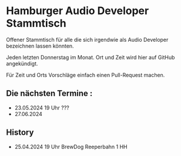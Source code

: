 # Hamburger Audio Developer Stammtisch

Offener Stammtisch für alle die sich irgendwie als Audio Developer bezeichnen lassen könnten.

Jeden letzten Donnerstag im Monat. Ort und Zeit wird hier auf GitHub angekündigt.

Für Zeit und Orts Vorschläge einfach einen Pull-Request machen.

## Die nächsten Termine :

- 23.05.2024 19 Uhr ???
- 27.06.2024

## History

- 25.04.2024 19 Uhr BrewDog Reeperbahn 1 HH
